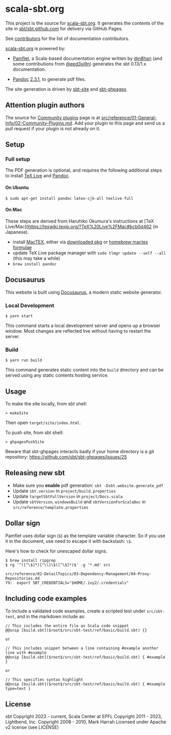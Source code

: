 scala-sbt.org
=============

This project is the source for [scala-sbt.org](https://www.scala-sbt.org). It generates the contents of the site in [sbt/sbt.github.com](@ghRepo) for delivery via GitHub Pages.

See [contributors](https://github.com/sbt/website/graphs/contributors) for the list of documentation contributors.

[scala-sbt.org](https://www.scala-sbt.org) is powered by:

* [Pamflet](http://www.foundweekends.org/pamflet/), a Scala-based documentation engine written by [@n8han][] (and some contributions from [@eed3si9n][]) generates the sbt 0.13/1.x documentation.

* [Pandoc](https://pandoc.org/) [2.3.1](https://pandoc.org/releases.html#pandoc-2.3.1-28-september-2018), to generate pdf files.

[@n8han]: https://github.com/n8han
[@eed3si9n]: https://github.com/eed3si9n

The site generation is driven by [sbt-site](https://github.com/sbt/sbt-site) and [sbt-ghpages](https://github.com/sbt/sbt-ghpages).

## Attention plugin authors

The source for [Community plugins](https://www.scala-sbt.org/release/docs/Community-Plugins.html) page is at [src/reference/01-General-Info/02-Community-Plugins.md](https://github.com/sbt/website/edit/develop/src/reference/01-General-Info/02-Community-Plugins.md).
Add your plugin to this page and send us a pull request if your plugin is not already on it.

## Setup

### Full setup

The PDF generation is optional, and requires the following additional steps to install 
[TeX Live](https://www.tug.org/texlive/) and [Pandoc](https://pandoc.org/).

#### On Ubuntu

```
$ sudo apt-get install pandoc latex-cjk-all texlive-full
```

#### On Mac

These steps are derived from Haruhiko Okumura's instructions at
[TeX Live/Mac](https://texwiki.texjp.org/?TeX%20Live%2FMac#bcb0d462 (in Japanese).

- install [MacTEX](http://www.tug.org/mactex), either via 
  [downloaded pkg](http://www.tug.org/mactex/mactex-download.html) or 
  [homebrew mactex formulae](https://formulae.brew.sh/cask/mactex)
- update TeX Live package manager with `sudo tlmgr update --self --all` (this may take a while)
- `brew install pandoc`

## Docusaurus

This website is built using [Docusaurus](https://docusaurus.io/), a modern static website generator.

### Local Development

```
$ yarn start
```

This command starts a local development server and opens up a browser window. Most changes are reflected live without having to restart the server.

### Build

```
$ yarn run build
```

This command generates static content into the `build` directory and can be served using any static contents hosting service.



## Usage

To make the site locally, from sbt shell:

```
> makeSite
```

Then open `target/site/index.html`.

To push site, from sbt shell:

```
> ghpagesPushSite
```

Beware that sbt-ghpages interacts badly if your home directory is a git repository: https://github.com/sbt/sbt-ghpages/issues/25

## Releasing new sbt

- Make sure you **enable** pdf generation: `sbt -Dsbt.website.generate_pdf`
- Update `sbt.version` in `project/build.properties`
- Update `targetSbtFullVersion` in `project/Docs.scala`
- Update `sbtVersion`, `windowsBuild` and `sbtVersionForScalaDoc` in `src/reference/template.properties`

## Dollar sign

Pamflet uses dollar sign (`$`) as the template variable character.
So if you use it in the document, use need to escape it with backslash: `\$`.

Here's how to check for unescaped dollar signs.

```
$ brew install ripgrep
$ rg '^([^\$]*)[^\\]\$([^\$]*)$' -g '*.md' src

src/reference/02-DetailTopics/03-Dependency-Management/04-Proxy-Repositories.md
79:  export SBT_CREDENTIALS="$HOME/.ivy2/.credentials"
```

## Including code examples

To include a validated code examples, create a scripted test under `src/sbt-test`,
and in the markdown include as:

```
// This includes the entire file as Scala code snippet
@@snip [build.sbt]($root$/src/sbt-test/ref/basic/build.sbt) {}

or

// This includes snippet between a line containing #example another line with #example
@@snip [build.sbt]($root$/src/sbt-test/ref/basic/build.sbt) { #example }

or

// This specifies syntax highlight
@@snip [build.sbt]($root$/src/sbt-test/ref/basic/build.sbt) { #example type=text }
```

## License

sbt
Copyright 2023 - current, Scala Center at EPFL
Copyright 2011 - 2023, Lightbend, Inc.
Copyright 2008 - 2010, Mark Harrah
Licensed under Apache v2 license (see LICENSE)
